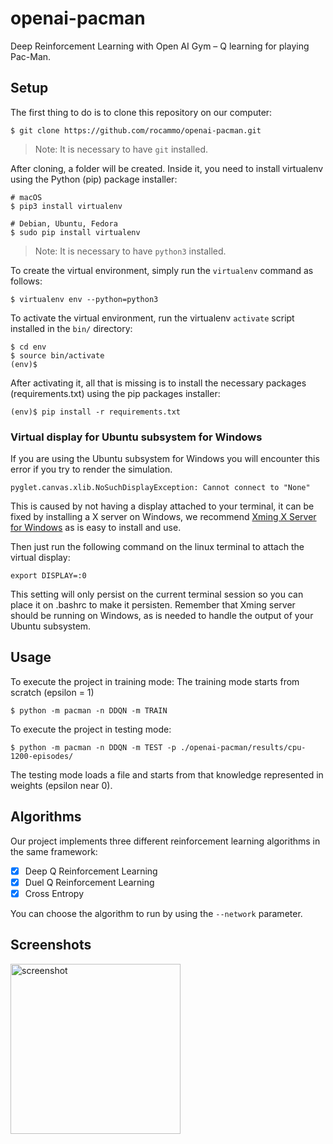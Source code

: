 # openai-pacman

Deep Reinforcement Learning with Open AI Gym – Q learning for playing Pac-Man.

## Setup

The first thing to do is to clone this repository on our computer:

```
$ git clone https://github.com/rocammo/openai-pacman.git
```

> Note: It is necessary to have `git` installed.

After cloning, a folder will be created. Inside it, you need to install virtualenv using the Python (pip) package installer:

```
# macOS
$ pip3 install virtualenv

# Debian, Ubuntu, Fedora
$ sudo pip install virtualenv
```

> Note: It is necessary to have `python3` installed.

To create the virtual environment, simply run the `virtualenv` command as follows:

```
$ virtualenv env --python=python3
```

To activate the virtual environment, run the virtualenv `activate` script installed in the `bin/` directory:

```
$ cd env
$ source bin/activate
(env)$
```

After activating it, all that is missing is to install the necessary packages (requirements.txt) using the pip packages installer:

```
(env)$ pip install -r requirements.txt
```

### Virtual display for Ubuntu subsystem for Windows

If you are using the Ubuntu subsystem for Windows you will encounter this error if you try to render the simulation.

```
pyglet.canvas.xlib.NoSuchDisplayException: Cannot connect to "None"
```

This is caused by not having a display attached to your terminal, it can be fixed by installing a X server on Windows, we recommend
[Xming X Server for Windows](https://sourceforge.net/projects/xming/) as is easy to install and use.

Then just run the following command on the linux terminal to attach the virtual display:

```
export DISPLAY=:0
```

This setting will only persist on the current terminal session so you can place it on .bashrc to make it persisten.
Remember that Xming server should be running on Windows, as is needed to handle the output of your Ubuntu subsystem.

## Usage

To execute the project in training mode:
The training mode starts from scratch (epsilon = 1)
```
$ python -m pacman -n DDQN -m TRAIN
```

To execute the project in testing mode:
```
$ python -m pacman -n DDQN -m TEST -p ./openai-pacman/results/cpu-1200-episodes/
```
The testing mode loads a file and starts from that knowledge represented in weights (epsilon near 0).

## Algorithms

Our project implements three different reinforcement learning algorithms in the same framework:

 * [x] Deep Q Reinforcement Learning
 * [x] Duel Q Reinforcement Learning
 * [x] Cross Entropy
 
You can choose the algorithm to run by using the `--network` parameter.
 
## Screenshots

<img width="272" alt="screenshot" src="https://user-images.githubusercontent.com/9489977/67415907-26839c80-f5c6-11e9-830d-a39ad2d13dd2.png">
